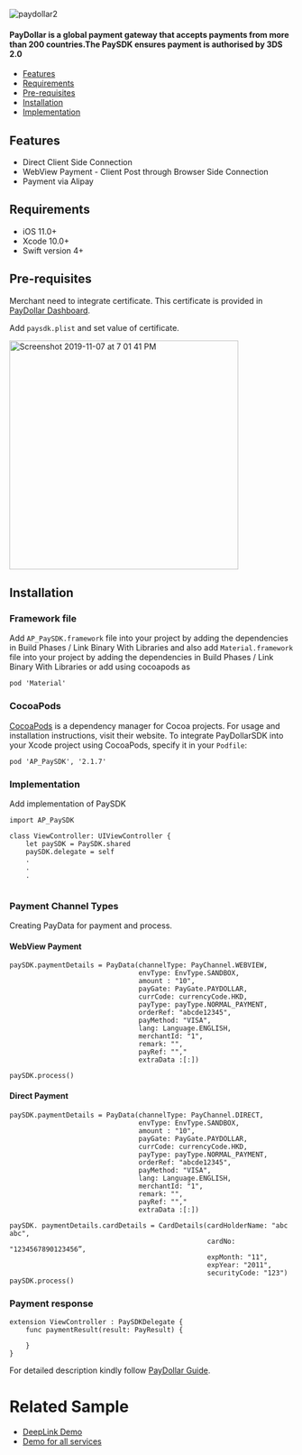 ![paydollar2](https://user-images.githubusercontent.com/57220911/68009559-4000a480-fca8-11e9-8ed1-545a4b6e4cfd.png)

#### PayDollar is a global payment gateway that accepts payments from more than 200 countries.The PaySDK ensures payment is authorised by 3DS 2.0

- [Features](#features)
- [Requirements](#requirements)
- [Pre-requisites](#pre-requisites)
- [Installation](#installation)
- [Implementation](#implementation)



## Features
- Direct Client Side Connection
- WebView Payment - Client Post through Browser Side Connection
- Payment via Alipay

## Requirements

- iOS 11.0+
- Xcode 10.0+
- Swift version 4+



## Pre-requisites

Merchant need to integrate certificate. This certificate is provided in [PayDollar Dashboard](https://www.paydollar.com/b2c2/eng/merchant/index.jsp).

Add `paysdk.plist` and set value of certificate.

<img width="406" alt="Screenshot 2019-11-07 at 7 01 41 PM" src="https://user-images.githubusercontent.com/57219745/68393070-29b78480-0191-11ea-923a-19445f25fe52.png">

## Installation

### Framework file 

Add `AP_PaySDK.framework` file into your project by adding the dependencies in Build Phases / Link Binary With Libraries
and also add `Material.framework` file into your project by adding the dependencies in Build Phases / Link Binary With Libraries or add using  cocoapods as 

```
pod 'Material'

```


### CocoaPods

[CocoaPods](https://cocoapods.org) is a dependency manager for Cocoa projects. For usage and installation instructions, visit their website. To integrate PayDollarSDK into your Xcode project using CocoaPods, specify it in your `Podfile`:

```
pod 'AP_PaySDK', '2.1.7'

```

### Implementation

Add implementation of PaySDK

```
import AP_PaySDK

class ViewController: UIViewController {
    let paySDK = PaySDK.shared
    paySDK.delegate = self
    .
    .
    .
    
```

### Payment Channel Types

Creating PayData for payment and process.


#### WebView Payment
```
paySDK.paymentDetails = PayData(channelType: PayChannel.WEBVIEW,
                                envType: EnvType.SANDBOX,
                                amount : "10",
                                payGate: PayGate.PAYDOLLAR,
                                currCode: currencyCode.HKD, 
                                payType: payType.NORMAL_PAYMENT, 
                                orderRef: "abcde12345", 
                                payMethod: "VISA",
                                lang: Language.ENGLISH,
                                merchantId: "1",
                                remark: "",
                                payRef: "","
                                extraData :[:])

paySDK.process()

```

#### Direct Payment
```
paySDK.paymentDetails = PayData(channelType: PayChannel.DIRECT,
                                envType: EnvType.SANDBOX,
                                amount : "10",
                                payGate: PayGate.PAYDOLLAR,
                                currCode: currencyCode.HKD, 
                                payType: payType.NORMAL_PAYMENT, 
                                orderRef: "abcde12345", 
                                payMethod: "VISA",
                                lang: Language.ENGLISH,
                                merchantId: "1",
                                remark: "",
                                payRef: "","
                                extraData :[:])

paySDK. paymentDetails.cardDetails = CardDetails(cardHolderName: "abc abc",
                                                 cardNo: "1234567890123456”,
                                                 expMonth: "11",
                                                 expYear: "2011",
                                                 securityCode: "123")
paySDK.process()

```

### Payment response

```
extension ViewController : PaySDKDelegate {
    func paymentResult(result: PayResult) {

    }
}

```

For detailed description kindly follow [PayDollar Guide](http://paydollar.com/pdf/op/enpdintguide.pdf).
                
# Related Sample
- [DeepLink Demo](https://github.com/asiapay-lib/ios-deeplink-demo)
- [Demo for all services](https://github.com/asiapay-lib/paysdk-ios-demo)
